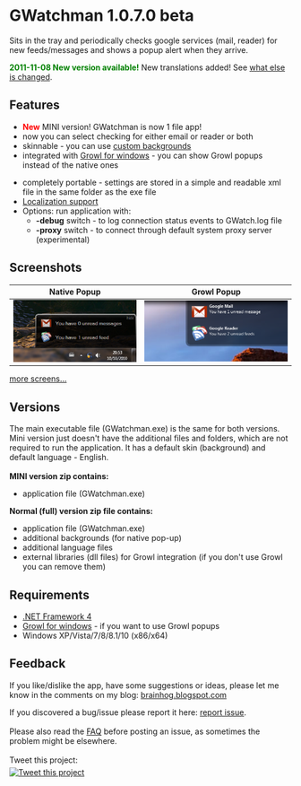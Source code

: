 # GWatchman 1.0.7.0 beta #

Sits in the tray and periodically checks google services (mail, reader) for new feeds/messages and shows a popup alert when they arrive.

<font color='green'><b>2011-11-08 New version available!</b></font> New translations added! See [what else is changed](wiki/Changelog.md).

## Features ##
  * <font color='red'><b>New</b></font> MINI version! GWatchman is now 1 file app!
  * now you can select checking for either email or reader or both
  * skinnable - you can use [custom backgrounds](wiki/Backgrounds.md)
  * integrated with [Growl for windows](http://www.growlforwindows.com) - you can show Growl popups instead of the native ones<br>
<ul><li>completely portable - settings are stored in a simple and readable xml file in the same folder as the exe file<br>
</li><li><a href='wiki/Languages.md'>Localization support</a>
</li><li>Options: run application with:<br>
<ul><li><b>-debug</b> switch - to log connection status events to GWatch.log file<br>
</li><li><b>-proxy</b> switch - to connect through default system proxy server (experimental)</li></ul></li></ul>

<h2>Screenshots</h2>
<table><thead><th> <b>Native Popup</b> </th><th> <b>Growl Popup</b> </th></thead><tbody>
<tr><td> <a href='wiki/Screenshots.md'><img src='wiki/screens/alert-new.png' /></a> </td><td> <a href='http://code.google.com/p/gwatchman/wiki/Screenshots'><img src='wiki/screens/growl.png' /></a> </td></tr></tbody></table>

<a href='wiki/Screenshots.md'>more screens...</a>

<h2>Versions</h2>
The main executable file (GWatchman.exe) is the same for both versions. Mini version just doesn't have the additional files and folders, which are not required to run the application. It has a default skin (background) and default language - English.<br>
<br>
<b>MINI version zip contains:</b>
<ul><li>application file (GWatchman.exe)</li></ul>

<b>Normal (full) version zip file contains:</b>
<ul><li>application file (GWatchman.exe)<br>
</li><li>additional backgrounds (for native pop-up)<br>
</li><li>additional language files<br>
</li><li>external libraries (dll files) for Growl integration (if you don't use Growl you can remove them)</li></ul>

<h2>Requirements</h2>
<ul><li><a href='http://www.microsoft.com/downloads/details.aspx?FamilyID=9cfb2d51-5ff4-4491-b0e5-b386f32c0992&displaylang=en'>.NET Framework 4</a><br>
</li><li><a href='http://www.growlforwindows.com'>Growl for windows</a> - if you want to use Growl popups<br>
</li><li>Windows XP/Vista/7/8/8.1/10 (x86/x64)</li></ul>


<h2>Feedback</h2>
If you like/dislike the app, have some suggestions or ideas, please let me know in the comments on my blog: <a href='http://brainhog.blogspot.com/2010/10/gwatchman-updated.html'>brainhog.blogspot.com</a>

If you discovered a bug/issue please report it here: <a href='https://github.com/tborychowski/gwatchman/issues'>report issue</a>.<br>
<br>
Please also read the <a href='wiki/FAQ.md'>FAQ</a> before posting an issue, as sometimes the problem might be elsewhere.<br>
<br>
Tweet this project:<br>
<a href='http://twitter.com/home?status=%23GWatchman - https://github.com/Threetwosevensixseven/gwatchman' title='Tweet this project'><img src='http://twitter-badges.s3.amazonaws.com/twitter-b.png' alt='Tweet this project' align='middle' /></a>
